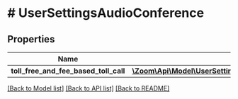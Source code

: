 # # UserSettingsAudioConference

## Properties

Name | Type | Description | Notes
------------ | ------------- | ------------- | -------------
**toll_free_and_fee_based_toll_call** | [**\Zoom\Api\Model\UserSettingsAudioConferenceTollFreeAndFeeBasedTollCall**](UserSettingsAudioConferenceTollFreeAndFeeBasedTollCall.md) |  | [optional]

[[Back to Model list]](../../README.md#models) [[Back to API list]](../../README.md#endpoints) [[Back to README]](../../README.md)
